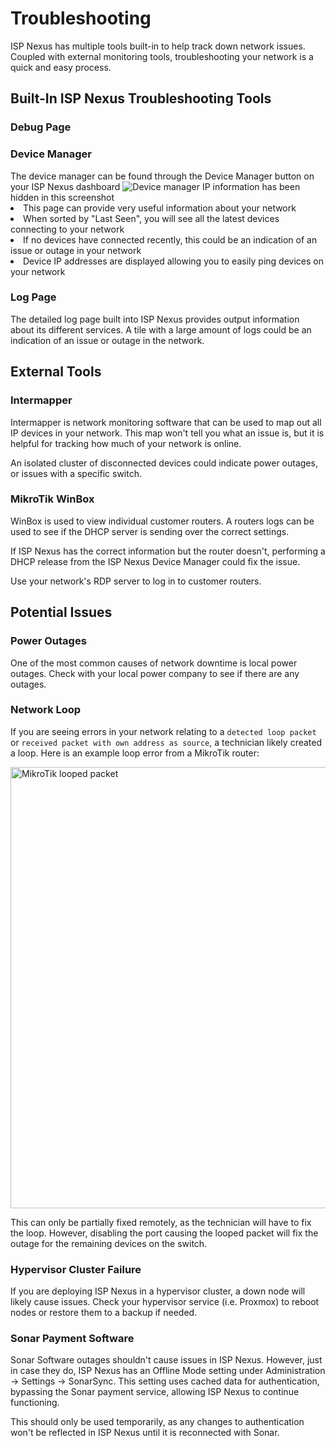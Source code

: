 # Troubleshooting

ISP Nexus has multiple tools built-in to help track down network issues.
Coupled with external monitoring tools, troubleshooting your network is a quick and easy process.

## Built-In ISP Nexus Troubleshooting Tools

### Debug Page

<include from="Configuration.md" element-id="configuration-debug-article"/>

<include from="Configuration.md" element-id="configuration-debug-enable"/>

<include from="Configuration.md" element-id="configuration-debug-restart"/>

<include from="Configuration.md" element-id="configuration-debug-access"/>

### Device Manager

<procedure title="Viewing Devices in your Network">
    <step>The device manager can be found through the <control>Device Manager</control> button on your ISP Nexus dashboard</step>
    <img src="device-manager.png" alt="Device manager" border-effect="line"/>
    <tip>IP information has been hidden in this screenshot</tip>
    <list>
        <li>This page can provide very useful information about your network</li>
        <li>When sorted by "Last Seen", you will see all the latest devices connecting to your network</li>
        <li>If no devices have connected recently, this could be an indication of an issue or outage in your network</li>
        <li>Device IP addresses are displayed allowing you to easily ping devices on your network</li>
    </list>
</procedure>

### Log Page

The detailed log page built into ISP Nexus provides output information about its different services.
A tile with a large amount of logs could be an indication of an issue or outage in the network.

<include from="Operation.topic" element-id="operation-logs"/>

## External Tools

### Intermapper

Intermapper is network monitoring software that can be used to map out all IP devices in your network.
This map won't tell you what an issue is, but it is helpful for tracking how much of your network is online.

An isolated cluster of disconnected devices could indicate power outages, or issues with a specific switch.

### MikroTik WinBox

WinBox is used to view individual customer routers. A routers logs can be used to see if the DHCP server
is sending over the correct settings.

If ISP Nexus has the correct information but the router doesn't, performing a DHCP release from the ISP Nexus
Device Manager could fix the issue.

Use your network's RDP server to log in to customer routers.

## Potential Issues

### Power Outages

One of the most common causes of network downtime is local power outages. Check with your
local power company to see if there are any outages.

### Network Loop

<p>
    If you are seeing errors in your network relating to a <code>detected loop packet</code> or
    <code>received packet with own address as source</code>, a technician
    likely created a loop. Here is an example loop error from a MikroTik router:
</p>

<img src="mikrotik-loop-packet.png" alt="MikroTik looped packet" width="706" border-effect="line"/>

This can only be partially fixed remotely, as the technician will have to fix the loop.
However, disabling the port causing the looped packet will fix the outage for the remaining devices on the switch.

### Hypervisor Cluster Failure

If you are deploying ISP Nexus in a hypervisor cluster, a down node will likely cause issues. Check your
hypervisor service (i.e. Proxmox) to reboot nodes or restore them to a backup if needed.

### Sonar Payment Software

Sonar Software outages shouldn't cause issues in ISP Nexus. However, just in case they do, ISP Nexus has an
<emphasis>Offline Mode</emphasis> setting under
<control>Administration → Settings → SonarSync</control>. This setting uses cached data for
authentication, bypassing the Sonar payment service, allowing ISP Nexus to continue functioning.

This should only be used temporarily, as any changes to authentication
won't be reflected in ISP Nexus until it is reconnected with Sonar.